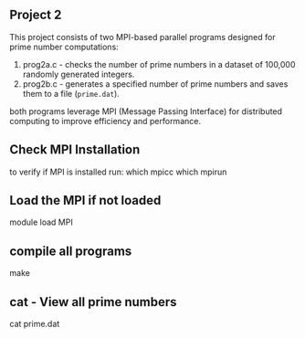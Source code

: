 ## Project 2
This project consists of two MPI-based parallel programs designed for prime number computations:

1. prog2a.c - checks the number of prime numbers in a dataset of 100,000 randomly generated integers.
2. prog2b.c - generates a specified number of prime numbers and saves them to a file (`prime.dat`).

both programs leverage MPI (Message Passing Interface)
for distributed computing to improve efficiency and performance.

## Check MPI Installation
to verify if MPI is installed run:
which mpicc
which mpirun

## Load the MPI if not loaded 
module load MPI

## compile all programs
make

## cat - View all prime numbers
cat prime.dat  


